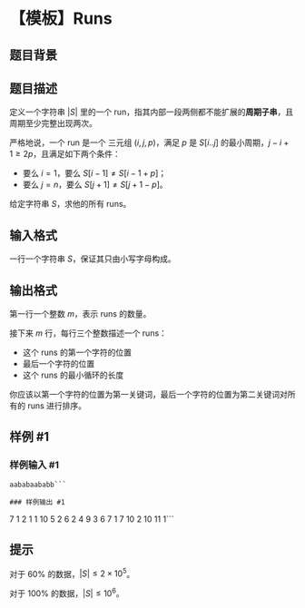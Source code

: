 # 【模板】Runs

## 题目背景



## 题目描述

定义一个字符串 $|S|$ 里的一个 run，指其内部一段两侧都不能扩展的**周期子串**，且周期至少完整出现两次。

严格地说，一个 run 是一个 三元组 $(i,j,p)$，满足 $p$ 是 $S[i..j]$ 的最小周期，$j-i+1 \ge 2p$，且满足如下两个条件：

+ 要么 $i=1$，要么 $S[i-1]\ne S[i-1+p]$；
+ 要么 $j=n$，要么 $S[j+1] \ne S[j+1-p]$。

给定字符串 $S$，求他的所有 runs。



## 输入格式

一行一个字符串 $S$，保证其只由小写字母构成。

## 输出格式

第一行一个整数 $m$，表示 runs 的数量。

接下来 $m$ 行，每行三个整数描述一个 runs：

+ 这个 runs 的第一个字符的位置
+ 最后一个字符的位置
+ 这个 runs 的最小循环的长度

你应该以第一个字符的位置为第一关键词，最后一个字符的位置为第二关键词对所有的 runs 进行排序。

## 样例 #1

### 样例输入 #1
```
aababaababb```

### 样例输出 #1

```
7
1 2 1
1 10 5
2 6 2
4 9 3
6 7 1
7 10 2
10 11 1```

## 提示

对于 $60\%$ 的数据，$|S| \le 2 \times 10^5$。

对于 $100\%$ 的数据，$|S| \le 10^6$。

